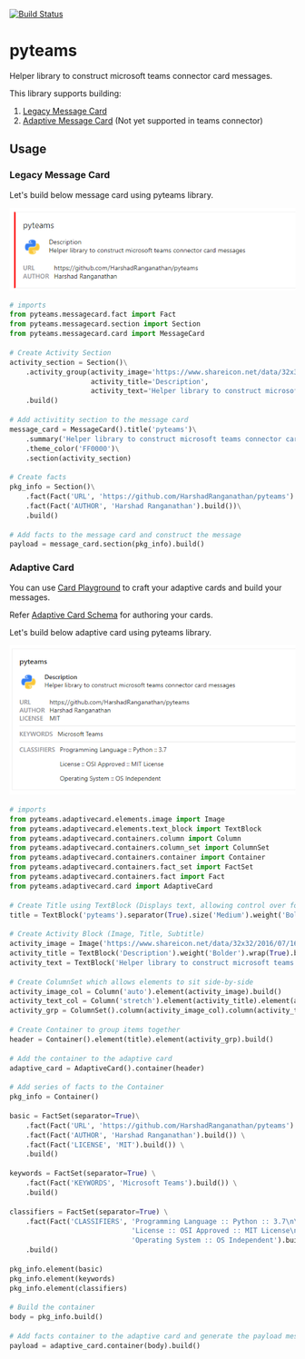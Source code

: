 [![Build Status](https://travis-ci.com/HarshadRanganathan/pyteams.svg?branch=master)](https://travis-ci.com/HarshadRanganathan/pyteams)

# pyteams

Helper library to construct microsoft teams connector card messages.

This library supports building:
1. [Legacy Message Card](https://docs.microsoft.com/en-us/outlook/actionable-messages/message-card-reference)
2. [Adaptive Message Card](https://docs.microsoft.com/en-us/outlook/actionable-messages/adaptive-card) (Not yet supported in teams connector)

## Usage

### Legacy Message Card

Let's build below message card using pyteams library.

![Message Card](images/Message_Card.png?raw=true)

```python
# imports
from pyteams.messagecard.fact import Fact
from pyteams.messagecard.section import Section
from pyteams.messagecard.card import MessageCard

# Create Activity Section
activity_section = Section()\
	.activity_group(activity_image='https://www.shareicon.net/data/32x32/2016/07/16/634601_python_512x512.png',
	                activity_title='Description',
	                activity_text='Helper library to construct microsoft teams connector card messages')\
	.build()

# Add activitity section to the message card
message_card = MessageCard().title('pyteams')\
    .summary('Helper library to construct microsoft teams connector card messages')\
    .theme_color('FF0000')\
    .section(activity_section)

# Create facts
pkg_info = Section()\
    .fact(Fact('URL', 'https://github.com/HarshadRanganathan/pyteams').build())\
    .fact(Fact('AUTHOR', 'Harshad Ranganathan').build())\
    .build()

# Add facts to the message card and construct the message
payload = message_card.section(pkg_info).build()
```


### Adaptive Card

You can use [Card Playground](https://messagecardplayground.azurewebsites.net/) to craft your adaptive cards and build your messages.

Refer [Adaptive Card Schema](https://docs.microsoft.com/en-us/adaptive-cards/authoring-cards/card-schema) for authoring your cards. 

Let's build below adaptive card using pyteams library.

![Adaptive Card](images/Adaptive_Card.png?raw=true)

```python
# imports
from pyteams.adaptivecard.elements.image import Image
from pyteams.adaptivecard.elements.text_block import TextBlock
from pyteams.adaptivecard.containers.column import Column
from pyteams.adaptivecard.containers.column_set import ColumnSet
from pyteams.adaptivecard.containers.container import Container
from pyteams.adaptivecard.containers.fact_set import FactSet
from pyteams.adaptivecard.containers.fact import Fact
from pyteams.adaptivecard.card import AdaptiveCard

# Create Title using TextBlock (Displays text, allowing control over font sizes, weight, and color.)
title = TextBlock('pyteams').separator(True).size('Medium').weight('Bolder').build()

# Create Activity Block (Image, Title, Subtitle)
activity_image = Image('https://www.shareicon.net/data/32x32/2016/07/16/634601_python_512x512.png').style('Person').size('small').build()
activity_title = TextBlock('Description').weight('Bolder').wrap(True).build()
activity_text = TextBlock('Helper library to construct microsoft teams connector card messages').spacing('None').wrap(True).build()

# Create ColumnSet which allows elements to sit side-by-side
activity_image_col = Column('auto').element(activity_image).build()
activity_text_col = Column('stretch').element(activity_title).element(activity_text).build()
activity_grp = ColumnSet().column(activity_image_col).column(activity_text_col).build()

# Create Container to group items together
header = Container().element(title).element(activity_grp).build()

# Add the container to the adaptive card
adaptive_card = AdaptiveCard().container(header)

# Add series of facts to the Container
pkg_info = Container()

basic = FactSet(separator=True)\
    .fact(Fact('URL', 'https://github.com/HarshadRanganathan/pyteams').build()) \
    .fact(Fact('AUTHOR', 'Harshad Ranganathan').build()) \
    .fact(Fact('LICENSE', 'MIT').build()) \
    .build()
    
keywords = FactSet(separator=True) \
    .fact(Fact('KEYWORDS', 'Microsoft Teams').build()) \
    .build()
    
classifiers = FactSet(separator=True) \
    .fact(Fact('CLASSIFIERS', 'Programming Language :: Python :: 3.7\n\n'
                              'License :: OSI Approved :: MIT License\n\n'
                              'Operating System :: OS Independent').build()) \
    .build()
        
pkg_info.element(basic)
pkg_info.element(keywords)
pkg_info.element(classifiers)

# Build the container
body = pkg_info.build()

# Add facts container to the adaptive card and generate the payload message
payload = adaptive_card.container(body).build()
```